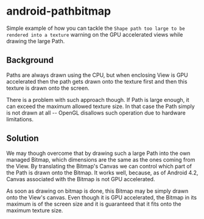 # android-pathbitmap

Simple example of how you can tackle the `Shape path too large to be rendered into a texture` warning on the GPU
accelerated views while drawing the large Path.

## Background

Paths are always drawn using the CPU, but when enclosing View is GPU accelerated then the path gets drawn
onto the texture first and then this texture is drawn onto the screen.

There is a problem with such approach though. If Path is large enough, it can exceed the maximum allowed texture size.
In that case the Path simply is not drawn at all -- OpenGL disallows such operation due to hardware limitations.

## Solution

We may though overcome that by drawing such a large Path into the own managed Bitmap, which dimensions are the same
as the ones coming from the View. By translating the Bitmap's Canvas we can control which part of the Path is drawn
onto the Bitmap. It works well, because, as of Android 4.2, Canvas associated with the Bitmap is not GPU accelerated.

As soon as drawing on bitmap is done, this Bitmap may be simply drawn onto the View's canvas. Even though
it is GPU accelerated, the Bitmap in its maximum is of the screen size and it is guaranteed that it fits
onto the maximum texture size.